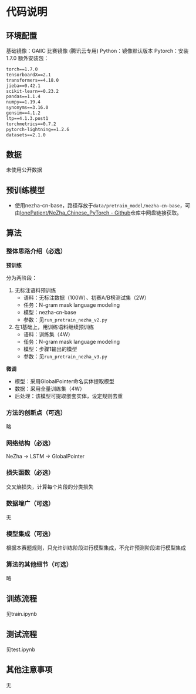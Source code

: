# 代码说明

## 环境配置

基础镜像：GAIIC 比赛镜像 (腾讯云专用)
Python：镜像默认版本
Pytorch：安装1.7.0
额外安装包：
``` txt
torch==1.7.0
tensorboardX==2.1
transformers==4.18.0
jieba==0.42.1
scikit-learn==0.23.2
pandas==1.1.4
numpy==1.19.4
synonyms==3.16.0
gensim==4.1.2
ltp==4.1.3.post1
torchmetrics==0.7.2
pytorch-lightning==1.2.6
datasets==2.1.0
```

## 数据
未使用公开数据

## 预训练模型
- 使用nezha-cn-base，路径存放于`data/pretrain_model/nezha-cn-base`，可由[lonePatient/NeZha_Chinese_PyTorch - Github](https://github.com/lonePatient/NeZha_Chinese_PyTorch)仓库中网盘链接获取。

## 算法

### 整体思路介绍（必选）
**预训练**

分为两阶段：
1. 无标注语料预训练
	- 语料：无标注数据（100W）、初赛A/B榜测试集（2W）
	- 任务：N-gram mask language modeling
	- 模型：nezha-cn-base
	- 参数：见`run_pretrain_nezha_v2.py`
2. 在1基础上，用训练语料继续预训练
	- 语料：训练集（4W）
	- 任务：N-gram mask language modeling
	- 模型：步骤1输出的模型
	- 参数：见`run_pretrain_nezha_v3.py`

**微调**
- 模型：采用GlobalPointer命名实体提取模型
- 数据：采用全量训练集（4W）
- 后处理：该模型可提取嵌套实体，设定规则去重

### 方法的创新点（可选）
略

### 网络结构（必选）
NeZha -> LSTM -> GlobalPointer

### 损失函数（必选）
交叉熵损失，计算每个片段的分类损失

### 数据增广（可选）
无

### 模型集成（可选）
根据本赛题规则，只允许训练阶段进行模型集成，不允许预测阶段进行模型集成

### 算法的其他细节（可选）
略

## 训练流程
见train.ipynb

## 测试流程
见test.ipynb

## 其他注意事项
无
